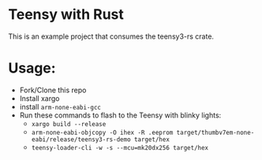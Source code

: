 # Teensy with Rust

This is an example project that consumes the teensy3-rs crate.

# Usage:

* Fork/Clone this repo
* Install xargo
* install `arm-none-eabi-gcc`
* Run these commands to flash to the Teensy with blinky lights:
    * `xargo build --release`
    * `arm-none-eabi-objcopy -O ihex -R .eeprom target/thumbv7em-none-eabi/release/teensy3-rs-demo target/hex`
    * `teensy-loader-cli -w -s --mcu=mk20dx256 target/hex`